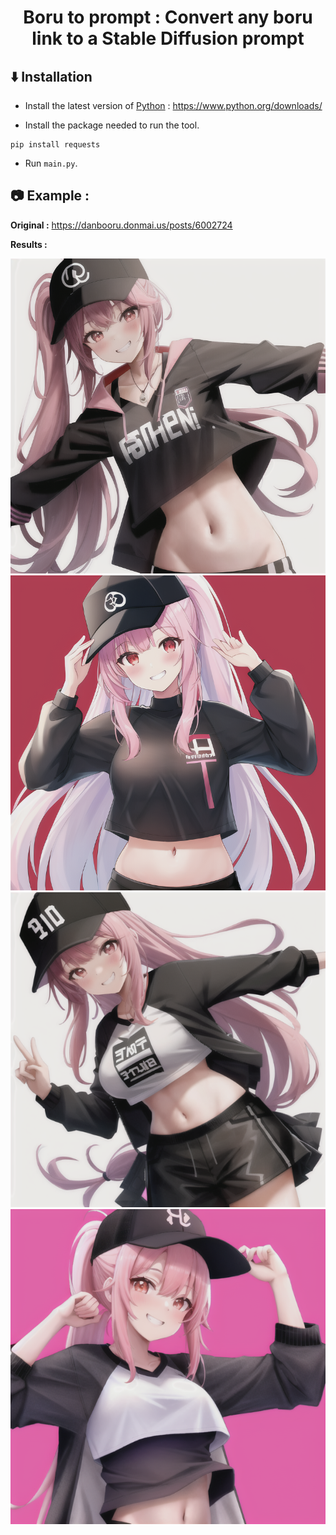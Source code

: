<h1 align="center">Boru to prompt : Convert any boru link to a Stable Diffusion prompt</h1>

## ⬇️ Installation

- Install the latest version of [Python](https://www.python.org/) : https://www.python.org/downloads/

- Install the package needed to run the tool.

```
pip install requests
```

- Run `main.py`.

## 📷 Example :

**Original :** https://danbooru.donmai.us/posts/6002724

**Results :** 

<img src="examples/tmpxq1q0_yq.png">
<img src="examples/1.png">
<img src="examples/tmpmhruykiu.png">
<img src="examples/tmp2j64g5m3.png">
